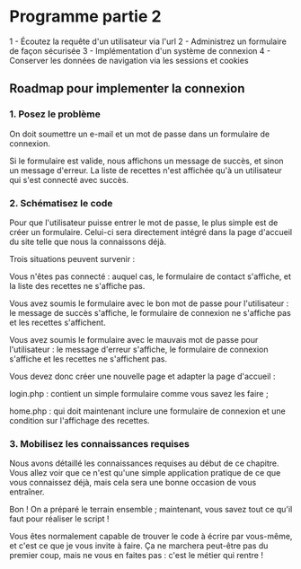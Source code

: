 # Programme partie 2

1 - Écoutez la requête d'un utilisateur via l'url
2 - Administrez un formulaire de façon sécurisée
3 - Implémentation d'un système de connexion
4 - Conserver les données de navigation via les sessions et cookies


## Roadmap pour implementer la connexion
### 1. Posez le problème
On doit soumettre un e-mail et un mot de passe dans un formulaire de connexion.

Si le formulaire est valide, nous affichons un message de succès, et sinon un message d'erreur. La liste de recettes n'est affichée qu'à un utilisateur qui s'est connecté avec succès.

### 2. Schématisez le code
Pour que l'utilisateur puisse entrer le mot de passe, le plus simple est de créer un formulaire. Celui-ci sera directement intégré dans la page d'accueil du site telle que nous la connaissons déjà.

Trois situations peuvent survenir :

Vous n'êtes pas connecté : auquel cas, le formulaire de contact s'affiche, et la liste des recettes ne s'affiche pas.

Vous avez soumis le formulaire avec le bon mot de passe pour l'utilisateur : le message de succès s'affiche, le formulaire de connexion ne s'affiche pas et les recettes s'affichent.

Vous avez soumis le formulaire avec le mauvais mot de passe pour l'utilisateur : le message d'erreur s'affiche, le formulaire de connexion s'affiche et les recettes ne s'affichent pas.

Vous devez donc créer une nouvelle page et adapter la page d'accueil :

login.php : contient un simple formulaire comme vous savez les faire ;

home.php : qui doit maintenant inclure une formulaire de connexion et une condition sur l'affichage des recettes.

### 3. Mobilisez les connaissances requises
Nous avons détaillé les connaissances requises au début de ce chapitre. Vous allez voir que ce n'est qu'une simple application pratique de ce que vous connaissez déjà, mais cela sera une bonne occasion de vous entraîner.

Bon ! On a préparé le terrain ensemble ; maintenant, vous savez tout ce qu'il faut pour réaliser le script !

Vous êtes normalement capable de trouver le code à écrire par vous-même, et c'est ce que je vous invite à faire. Ça ne marchera peut-être pas du premier coup, mais ne vous en faites pas : c'est le métier qui rentre !

